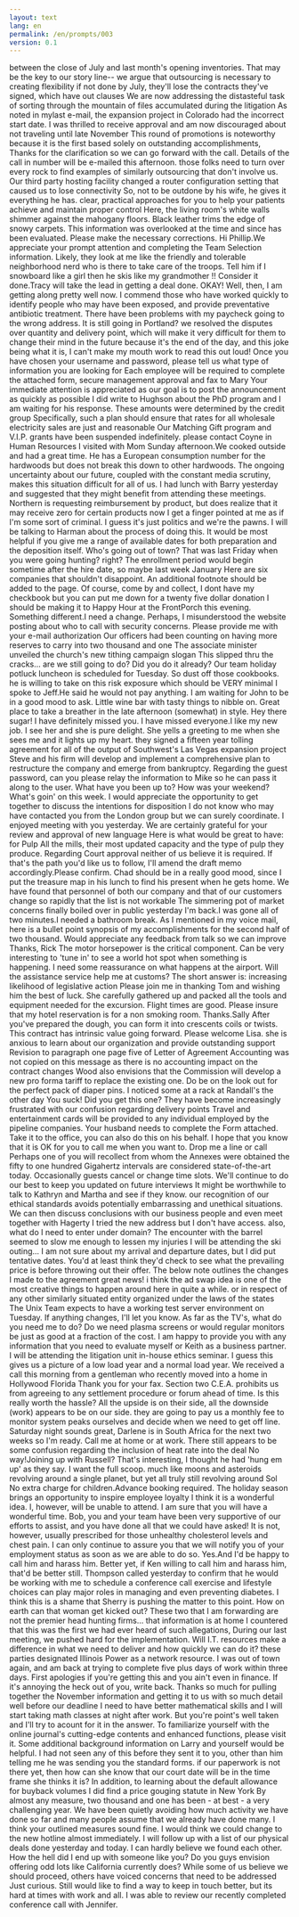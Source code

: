 ```yaml
---
layout: text
lang: en
permalink: /en/prompts/003
version: 0.1
---
```

between the close of July and last month's opening inventories.
That may be the key to our story line-- 
we argue that outsourcing is necessary to creating flexibility
if not done by July, 
they'll lose the contracts they've signed, which have out clauses
We are now addressing the distasteful task 
of sorting through the mountain of files accumulated during the litigation
As noted in mylast e-mail, 
the expansion project in Colorado had the incorrect start date. 
I was thrilled to receive approval 
and am now discouraged about not traveling until late November
This round of promotions is noteworthy 
because it is the first based solely on outstanding accomplishments,
Thanks for the clarification so we can go forward with the call.
Details of the call in number will be e-mailed this afternoon.
those folks need to turn over every rock 
to find examples of similarly outsourcing that don't involve us.
Our third party hosting facility changed a router configuration setting 
that caused us to lose connectivity
So, not to be outdone by his wife, he gives it everything he has.
clear, practical approaches for you 
to help your patients achieve and maintain proper control
Here, the living room's white walls shimmer against the mahogany floors. 
Black leather trims the edge of snowy carpets.
This information was overlooked at the time and since has been evaluated.
Please make the necessary corrections.
Hi Phillip.We appreciate your prompt attention 
and completing the Team Selection information.
Likely, they look at me like the friendly and tolerable neighborhood nerd 
who is there to take care of the troops.
Tell him if I snowboard like a girl then he skis like my grandmother !!
Consider it done.Tracy will take the lead in getting a deal done.
OKAY! Well, then, I am getting along pretty well now.
I commend those who have worked quickly 
to identify people who may have been exposed, 
and provide preventative antibiotic treatment.
There have been problems with my paycheck going to the wrong address. 
It is still going in Portland?
we resolved the disputes over quantity and delivery point, 
which will make it very difficult for them to change their mind in the future
because it's the end of the day, 
and this joke being what it is, 
I can't make my mouth work to read this out loud!
Once you have chosen your username and password, 
please tell us what type of information you are looking for
Each employee will be required to complete the attached form, 
secure management approval and fax to Mary
Your immediate attention is appreciated 
as our goal is to post the announcement as quickly as possible
I did write to Hughson about the PhD program and I am waiting for his response.
These amounts were determined by the credit group 
Specifically, such a plan should ensure that rates 
for all wholesale electricity sales are just and reasonable
Our Matching Gift program and V.I.P. grants have been suspended indefinitely.
please contact Coyne in Human Resources
I visited with Mom Sunday afternoon.We cooked outside and had a great time.
He has a European consumption number for the hardwoods 
but does not break this down to other hardwoods.
The ongoing uncertainty about our future, 
coupled with the constant media scrutiny, 
makes this situation difficult for all of us.
I had lunch with Barry yesterday 
and suggested that they might benefit from attending these meetings.
Northern is requesting reimbursement by product, 
but does realize that it may receive zero for certain products
now I get a finger pointed at me as if I'm some sort of criminal. 
I guess it's just politics and we're the pawns.
I will be talking to Harman about the process of doing this.
It would be most helpful if you give me a range of available dates 
for both preparation and the deposition itself.
Who's going out of town? 
That was last Friday when you were going hunting? right? 
The enrollment period would begin sometime after the hire date, 
so maybe last week January
Here are six companies that shouldn't disappoint.
An additional footnote should be added to the page.
Of course, come by and collect, 
I dont have my checkbook 
but you can put me down for a twenty five dollar donation
I should be making it to Happy Hour at the FrontPorch this evening.
Something different.I need a change. 
Perhaps, I misunderstood the website posting 
about who to call with security concerns.
Please provide me with your e-mail authorization
Our officers had been counting on 
having more reserves to carry into two thousand and one 
The associate minister unveiled the church's new tithing campaign slogan
This slipped thru the cracks... are we still going to do? 
Did you do it already?
Our team holiday potluck luncheon is scheduled for Tuesday.
So dust off those cookbooks.
he is willing to take on this risk exposure which should be VERY minimal
I spoke to Jeff.He said he would not pay anything. 
I am waiting for John to be in a good mood to ask.
Little wine bar with tasty things to nibble on.
Great place to take a breather in the late afternoon (somewhat) in style.
Hey there sugar! I have definitely missed you.
I have missed everyone.I like my new job.
I see her and she is pure delight. 
She yells a greeting to me when she sees me and it lights up my heart.
they signed a fifteen year tolling agreement 
for all of the output of Southwest's Las Vegas expansion project
Steve and his firm will develop and implement a comprehensive plan 
to restructure the company and emerge from bankruptcy.
Regarding the guest password, 
can you please relay the information to Mike 
so he can pass it along to the user.
What have you been up to?
How was your weekend?
What's goin' on this week. 
I would appreciate the opportunity 
to get together to discuss the intentions for disposition
I do not know who may have contacted you from the London group 
but we can surely coordinate.
I enjoyed meeting with you yesterday. 
We are certainly grateful for your review and approval of new language
Here is what would be great to have: 
for Pulp All the mills, their most updated capacity 
and the type of pulp they produce.
Regarding Court approval neither of us believe it is required.
If that's the path you'd like us to follow, 
I'll amend the draft memo accordingly.Please confirm.
Chad should be in a really good mood, 
since I put the treasure map in his lunch to find his present when he gets home.
We have found that personnel of both our company 
and that of our customers change so rapidly that the list is not workable
The simmering pot of market concerns finally boiled over in public yesterday 
I'm back.I was gone all of two minutes.I needed a bathroom break. 
As I mentioned in my voice mail, 
here is a bullet point synopsis of my accomplishments 
for the second half of two thousand.
Would appreciate any feedback from talk so we can improve Thanks, Rick
The motor horsepower is the critical component.
Can be very interesting to 'tune in' 
to see a world hot spot when something is happening.
I need some reassurance on what happens at the airport.
Will the assistance service help me at customs?
The short answer is: increasing likelihood of legislative action
Please join me in thanking Tom and wishing him the best of luck.
She carefully gathered up 
and packed all the tools and equipment needed for the excursion.
Flight times are good.
Please insure that my hotel reservation is for a non smoking room.
Thanks.Sally
After you've prepared the dough, 
you can form it into crescents coils or twists.
This contract has intrinsic value going forward.
Please welcome Lisa.
she is anxious to learn about our organization and provide outstanding support
Revision to paragraph one page five of Letter of Agreement
Accounting was not copied on this message 
as there is no accounting impact on the contract changes
Wood also envisions that 
the Commission will develop a new pro forma tariff to replace the existing one.
Do be on the look out for the perfect pack of diaper pins.
I noticed some at a rack at Randall's the other day
You suck! Did you get this one?
They have become increasingly frustrated 
with our confusion regarding delivery points
Travel and entertainment cards 
will be provided to any individual employed by the pipeline companies.
Your husband needs to complete the Form attached.
Take it to the office, you can also do this on his behalf.
I hope that you know that it is OK 
for you to call me when you want to.
Drop me a line or call 
Perhaps one of you will recollect from whom the Annexes were obtained
the fifty to one hundred Gigahertz intervals 
are considered state-of-the-art today.
Occasionally guests cancel or change time slots.
We'll continue to do our best to keep you updated on future interviews
It might be worthwhile to talk to Kathryn and Martha and see if they know.
our recognition of our ethical standards 
avoids potentially embarrassing and unethical situations.
We can then discuss conclusions with our business people 
and even meet together with Hagerty
I tried the new address but I don't have access.
also, what do I need to enter under domain?
The encounter with the barrel seemed to slow me enough to lessen my injuries
I will be attending the ski outing... 
I am not sure about my arrival and departure dates, 
but I did put tentative dates.
You'd at least think they'd check to see what the prevailing price is 
before throwing out their offer.
The below note outlines the changes I made to the agreement
great news! 
i think the ad swap idea is one of the most creative things 
to happen around here in quite a while.
or in respect of any other similarly situated entity organized 
under the laws of the states
The Unix Team expects to have a working test server environment on Tuesday. 
If anything changes, I'll let you know.
As far as the TV's, what do you need me to do?
Do we need plasma screens 
or would regular monitors be just as good at a fraction of the cost.
I am happy to provide you with any information that you need 
to evaluate myself or Keith as a business partner.
I will be attending the litigation unit in-house ethics seminar.
I guess this gives us a picture of a low load year and a normal load year.
We received a call this morning from a gentleman 
who recently moved into a home in Hollywood Florida
Thank you for your fax.
Section two C.E.A. prohibits us from agreeing 
to any settlement procedure or forum ahead of time.
Is this really worth the hassle? 
All the upside is on their side, 
all the downside (work) appears to be on our side.
they are going to pay us a monthly fee 
to monitor system peaks ourselves and decide when we need to get off line.
Saturday night sounds great, 
Darlene is in South Africa for the next two weeks so I'm ready. 
Call me at home or at work.
There still appears to be some confusion 
regarding the inclusion of heat rate into the deal
No way!Joining up with Russell?
That's interesting, I thought he had 'hung em up' as they say.
I want the full scoop.
much like moons and asteroids revolving around a single planet, 
but yet all truly still revolving around Sol
No extra charge for children.Advance booking required. 
The holiday season brings an opportunity to inspire employee loyalty
I think it is a wonderful idea.
I, however, will be unable to attend.
I am sure that you will have a wonderful time.
Bob, you and your team have been very supportive of our efforts to assist, 
and you have done all that we could have asked!
It is not, however, usually prescribed 
for those unhealthy cholesterol levels and chest pain.
I can only continue to assure you 
that we will notify you of your employment status 
as soon as we are able to do so.
Yes.And I'd be happy to call him and harass him.
Better yet, if Ken willing to call him and harass him, that'd be better still.
Thompson called yesterday 
to confirm that he would be working with me to schedule a conference call
exercise and lifestyle choices 
can play major roles in managing and even preventing diabetes.
I think this is a shame that Sherry is pushing the matter to this point.
How on earth can that woman get kicked out?
These two that I am forwarding are not the premier head hunting firms... 
that information is at home
I countered that this was the first we had ever heard of such allegations,
During our last meeting, we pushed hard for the implementation.
Will I.T. resources make a difference 
in what we need to deliver and how quickly we can do it?
these parties designated Illinois Power as a network resource.
I was out of town again, 
and am back at trying to complete five plus days of work within three days.
First apologies if you're getting this and you ain't even in finance. 
If it's annoying the heck out of you, write back. 
Thanks so much for pulling together the November information 
and getting it to us with so much detail well before our deadline
I need to have better mathematical skills 
and I will start taking math classes at night after work.
But you're point's well taken and I'll try to acount for it in the answer.
To familiarize yourself with 
the online journal's cutting-edge contents and enhanced functions, 
please visit it.
Some additional background information on Larry and yourself would be helpful.
I had not seen any of this before they sent it to you, 
other than him telling me he was sending you the standard forms.
if our paperwork is not there yet, 
then how can she know 
that our court date will be in the time frame she thinks it is?
In addition, to learning about the default allowance for buyback volumes
I did find a price gouging statute in New York
By almost any measure, 
two thousand and one has been - at best - a very challenging year.
We have been quietly avoiding how much activity we have done so far 
and many people assume that we already have done many.
I think your outlined measures sound fine.
I would think we could change to the new hotline almost immediately.
I will follow up with a list of our physical deals done yesterday and today.
I can hardly believe we found each other.
How the hell did I end up with someone like you?
Do you guys envision offering odd lots like California currently does?
While some of us believe we should proceed, 
others have voiced concerns that need to be addressed
Just curious.
Still would like to find a way to keep in touch better, 
but its hard at times with work and all.
I was able to review our recently completed conference call with Jennifer.
